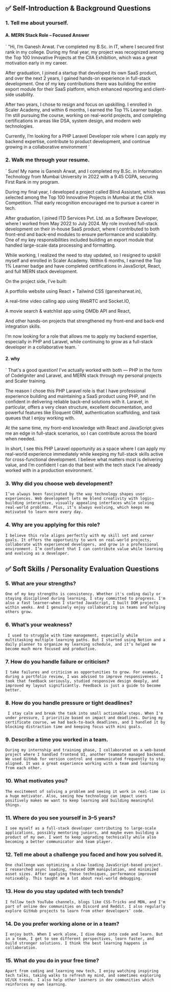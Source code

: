 ## ✅ Self-Introduction & Background Questions

### 1. Tell me about yourself.
#### A. MERN Stack Role – Focused Answer
`
"Hi, I’m Ganesh Arwat. I’ve completed my B.Sc. in IT, where I secured first rank in my college. During my final year, my project was recognized among the Top 100 Innovative Projects at the CIIA Exhibition, which was a great motivation early in my career.

After graduation, I joined a startup that developed its own SaaS product, and over the next 2 years, I gained hands-on experience in full-stack development. One of my key contributions there was building the entire export module for their SaaS platform, which enhanced reporting and client-side usability.

After two years, I chose to resign and focus on upskilling. I enrolled in Scaler Academy, and within 6 months, I earned the Top 1% Learner badge. I’m still pursuing the course, working on real-world projects, and completing certifications in areas like DSA, system design, and modern web technologies.

Currently, I’m looking for a PHP Laravel Developer role where I can apply my backend expertise, contribute to product development, and continue growing in a collaborative environment
`

### 2. Walk me through your resume.

`
Sure! My name is Ganesh Arwat, and I completed my B.Sc. in Information Technology from Mumbai University in 2022 with a 9.45 CGPA, securing First Rank in my program.

During my final year, I developed a project called Blind Assistant, which was selected among the Top 100 Innovative Projects in Mumbai at the CIIA Competition. That early recognition encouraged me to pursue a career in tech.

After graduation, I joined ITD Services Pvt. Ltd. as a Software Developer, where I worked from May 2022 to July 2024. My role involved full-stack development on their in-house SaaS product, where I contributed to both front-end and back-end modules to ensure performance and scalability. One of my key responsibilities included building an export module that handled large-scale data processing and formatting.

While working, I realized the need to stay updated, so I resigned to upskill myself and enrolled in Scaler Academy. Within 6 months, I earned the Top 1% Learner badge and have completed certifications in JavaScript, React, and full MERN stack development.

On the project side, I’ve built:

A portfolio website using React + Tailwind CSS (ganesharwat.in),

A real-time video calling app using WebRTC and Socket.IO,

A movie search & watchlist app using OMDb API and React,

And other hands-on projects that strengthened my front-end and back-end integration skills.

I’m now looking for a role that allows me to apply my backend expertise, especially in PHP and Laravel, while continuing to grow as a full-stack developer in a collaborative team.
`

#### 2. why
`
That's a good question! I’ve actually worked with both — PHP in the form of CodeIgniter and Laravel, and MERN stack through my personal projects and Scaler training.

The reason I chose this PHP Laravel role is that I have professional experience building and maintaining a SaaS product using PHP, and I’m confident in delivering reliable back-end solutions with it. Laravel, in particular, offers a very clean structure, excellent documentation, and powerful features like Eloquent ORM, authentication scaffolding, and task queues that I enjoy working with.

At the same time, my front-end knowledge with React and JavaScript gives me an edge in full-stack scenarios, so I can contribute across the board when needed.

In short, I see this PHP Laravel opportunity as a space where I can apply my real-world experience immediately while keeping my full-stack skills active for cross-functional development. I believe what matters most is delivering value, and I’m confident I can do that best with the tech stack I’ve already worked with in a production environment.
`
### 3. Why did you choose web development?

`I’ve always been fascinated by the way technology shapes user experiences. Web development lets me blend creativity with logic—building interactive, visually appealing interfaces while solving real-world problems. Plus, it’s always evolving, which keeps me motivated to learn more every day.`

### 4. Why are you applying for this role?

`I believe this role aligns perfectly with my skill set and career goals. It offers the opportunity to work on real-world projects, collaborate with experienced developers, and grow in a professional environment. I’m confident that I can contribute value while learning and evolving as a developer.`

## ✅ Soft Skills / Personality Evaluation Questions

### 5. What are your strengths?

`One of my key strengths is consistency. Whether it's coding daily or staying disciplined during learning, I stay committed to progress. I'm also a fast learner—when I started JavaScript, I built DOM projects within weeks. And I genuinely enjoy collaborating in teams and helping others grow.`

### 6. What’s your weakness?

` I used to struggle with time management, especially while multitasking multiple learning paths. But I started using Notion and a daily planner to organize my learning schedule, and it’s helped me become much more focused and productive.`

### 7. How do you handle failure or criticism?

`I take failures and criticism as opportunities to grow. For example, during a portfolio review, I was advised to improve responsiveness. I took that feedback seriously, studied responsive design deeply, and improved my layout significantly. Feedback is just a guide to become better.`

### 8. How do you handle pressure or tight deadlines?

` I stay calm and break the task into small actionable steps. When I'm under pressure, I prioritize based on impact and deadlines. During my certificate course, we had back-to-back deadlines, and I handled it by blocking distraction time and keeping focus with mini goals.`

### 9. Describe a time you worked in a team.

`During my internship and training phase, I collaborated on a web-based project where I handled frontend UI, another teammate managed backend. We used GitHub for version control and communicated frequently to stay aligned. It was a great experience working with a team and learning from each other.`

### 10. What motivates you?

`The excitement of solving a problem and seeing it work in real-time is a huge motivator. Also, seeing how technology can impact users positively makes me want to keep learning and building meaningful things.`

### 11. Where do you see yourself in 3–5 years?

`I see myself as a full-stack developer contributing to large-scale applications, possibly mentoring juniors, and maybe even building a product of my own. I want to keep upgrading technically while also becoming a better communicator and team player.`

### 12. Tell me about a challenge you faced and how you solved it.

`One challenge was optimizing a slow-loading JavaScript-based project. I researched async loading, reduced DOM manipulation, and minimized asset sizes. After applying these techniques, performance improved noticeably. This taught me a lot about real-world debugging.`

### 13. How do you stay updated with tech trends?

`I follow tech YouTube channels, blogs like CSS-Tricks and MDN, and I'm part of online dev communities on Discord and Reddit. I also regularly explore GitHub projects to learn from other developers’ code.`

### 14. Do you prefer working alone or in a team?

`I enjoy both. When I work alone, I dive deep into code and learn. But in a team, I get to see different perspectives, learn faster, and build stronger solutions. I think the best learning happens in collaboration.`

### 15. What do you do in your free time?

`Apart from coding and learning new tech, I enjoy watching inspiring tech talks, taking walks to refresh my mind, and sometimes exploring UI/UX trends. I also help other learners in dev communities which reinforces my own learning.`
